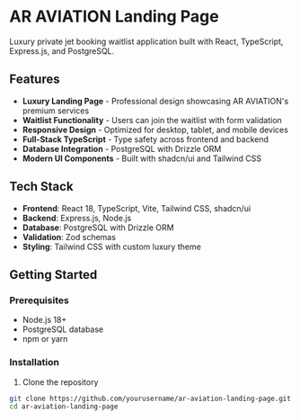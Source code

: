 # AR AVIATION Landing Page

Luxury private jet booking waitlist application built with React, TypeScript, Express.js, and PostgreSQL.

## Features

- **Luxury Landing Page** - Professional design showcasing AR AVIATION's premium services
- **Waitlist Functionality** - Users can join the waitlist with form validation
- **Responsive Design** - Optimized for desktop, tablet, and mobile devices
- **Full-Stack TypeScript** - Type safety across frontend and backend
- **Database Integration** - PostgreSQL with Drizzle ORM
- **Modern UI Components** - Built with shadcn/ui and Tailwind CSS

## Tech Stack

- **Frontend**: React 18, TypeScript, Vite, Tailwind CSS, shadcn/ui
- **Backend**: Express.js, Node.js
- **Database**: PostgreSQL with Drizzle ORM
- **Validation**: Zod schemas
- **Styling**: Tailwind CSS with custom luxury theme

## Getting Started

### Prerequisites

- Node.js 18+ 
- PostgreSQL database
- npm or yarn

### Installation

1. Clone the repository
```bash
git clone https://github.com/yourusername/ar-aviation-landing-page.git
cd ar-aviation-landing-page
